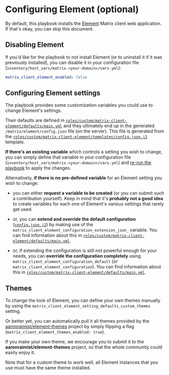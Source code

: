 # Configuring Element (optional)

By default, this playbook installs the [Element](https://github.com/element-hq/element-web) Matrix client web application.
If that's okay, you can skip this document.


## Disabling Element

If you'd like for the playbook to not install Element (or to uninstall it if it was previously installed), you can disable it in your configuration file (`inventory/host_vars/matrix.<your-domain>/vars.yml`):

```yaml
matrix_client_element_enabled: false
```


## Configuring Element settings

The playbook provides some customization variables you could use to change Element's settings.

Their defaults are defined in [`roles/custom/matrix-client-element/defaults/main.yml`](../roles/custom/matrix-client-element/defaults/main.yml) and they ultimately end up in the generated `/matrix/element/config.json` file (on the server). This file is generated from the [`roles/custom/matrix-client-element/templates/config.json.j2`](../roles/custom/matrix-client-element/templates/config.json.j2) template.

**If there's an existing variable** which controls a setting you wish to change, you can simply define that variable in your configuration file (`inventory/host_vars/matrix.<your-domain>/vars.yml`) and [re-run the playbook](installing.md) to apply the changes.

Alternatively, **if there is no pre-defined variable** for an Element setting you wish to change:

- you can either **request a variable to be created** (or you can submit such a contribution yourself). Keep in mind that it's **probably not a good idea** to create variables for each one of Element's various settings that rarely get used.

- or, you can **extend and override the default configuration** ([`config.json.j2`](../roles/custom/matrix-client-element/templates/config.json.j2)) by making use of the `matrix_client_element_configuration_extension_json_` variable. You can find information about this in [`roles/custom/matrix-client-element/defaults/main.yml`](../roles/custom/matrix-client-element/defaults/main.yml).

- or, if extending the configuration is still not powerful enough for your needs, you can **override the configuration completely** using `matrix_client_element_configuration_default` (or `matrix_client_element_configuration`). You can find information about this in [`roles/custom/matrix-client-element/defaults/main.yml`](../roles/custom/matrix-client-element/defaults/main.yml).


## Themes

To change the look of Element, you can define your own themes manually by using the `matrix_client_element_setting_defaults_custom_themes` setting.

Or better yet, you can automatically pull it all themes provided by the [aaronraimist/element-themes](https://github.com/aaronraimist/element-themes) project by simply flipping a flag (`matrix_client_element_themes_enabled: true`).

If you make your own theme, we encourage you to submit it to the **aaronraimist/element-themes** project, so that the whole community could easily enjoy it.

Note that for a custom theme to work well, all Element instances that you use must have the same theme installed.
